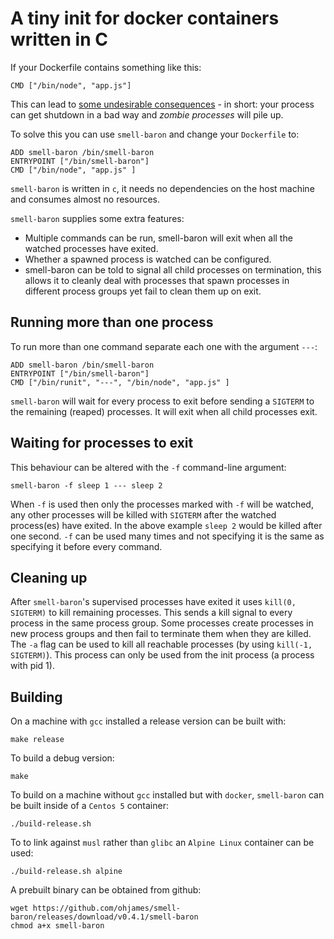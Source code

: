 # A tiny init for docker containers written in C

If your Dockerfile contains something like this:

```
CMD ["/bin/node", "app.js"]
```

This can lead to [some undesirable consequences](https://blog.phusion.nl/2015/01/20/docker-and-the-pid-1-zombie-reaping-problem/) - in short: your process can get shutdown in a bad way and *zombie processes* will pile up.

To solve this you can use `smell-baron` and change your `Dockerfile` to:

```
ADD smell-baron /bin/smell-baron
ENTRYPOINT ["/bin/smell-baron"]
CMD ["/bin/node", "app.js" ]
```

`smell-baron` is written in `c`, it needs no dependencies on the host machine and consumes almost no resources.

`smell-baron` supplies some extra features:

 * Multiple commands can be run, smell-baron will exit when all the watched processes have exited.
 * Whether a spawned process is watched can be configured.
 * smell-baron can be told to signal all child processes on termination, this allows it to cleanly deal with processes that spawn processes in different process groups yet fail to clean them up on exit.

## Running more than one process

To run more than one command separate each one with the argument `---`:
```
ADD smell-baron /bin/smell-baron
ENTRYPOINT ["/bin/smell-baron"]
CMD ["/bin/runit", "---", "/bin/node", "app.js" ]
```

`smell-baron` will wait for every process to exit before sending a `SIGTERM` to the remaining (reaped) processes. It will exit when all child processes exit.

## Waiting for processes to exit

This behaviour can be altered with the `-f` command-line argument:

```
smell-baron -f sleep 1 --- sleep 2
```

When `-f` is used then only the processes marked with `-f` will be watched, any other processes will be killed with `SIGTERM` after the watched process(es) have exited. In the above example `sleep 2` would be killed after one second. `-f` can be used many times and not specifying it is the same as specifying it before every command.

## Cleaning up

After `smell-baron`'s supervised processes have exited it uses `kill(0, SIGTERM)` to kill remaining processes. This sends a kill signal to every process in the same process group. Some processes create processes in new process groups and then fail to terminate them when they are killed. The `-a` flag can be used to kill all reachable processes (by using `kill(-1, SIGTERM)`). This process can only be used from the init process (a process with pid 1).

## Building

On a machine with `gcc` installed a release version can be built with:
```
make release
```

To build a debug version:
```
make
```

To build on a machine without `gcc` installed but with `docker`, `smell-baron` can be built inside of a `Centos 5` container:
```
./build-release.sh
```

To to link against `musl` rather than `glibc` an `Alpine Linux` container can be used:
```
./build-release.sh alpine
```

A prebuilt binary can be obtained from github:
```
wget https://github.com/ohjames/smell-baron/releases/download/v0.4.1/smell-baron
chmod a+x smell-baron
```

